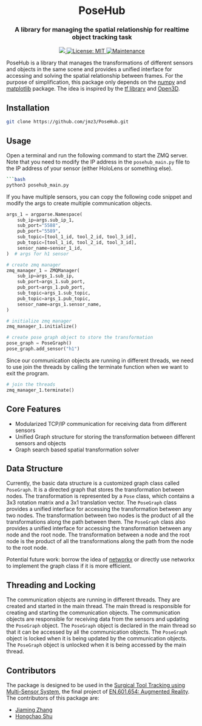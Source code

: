 <div align='center'>
    <h1>PoseHub</h1>
    <h3>A library for managing the spatial relationship for realtime object tracking task</h3>
    <a href="https://www.python.org/"><img src='https://img.shields.io/badge/Made%20with-Python-1f425f.svg'>
</a>
<a href="https://opensource.org/licenses/MIT">
<img src="https://img.shields.io/badge/License-MIT-yellow.svg" alt="License: MIT">
</a>
<a href="https://GitHub.com/Naereen/StrapDown.js/graphs/commit-activity">
<img src="https://img.shields.io/badge/Maintained%3F-yes-green.svg" alt="Maintenance">
</a>
</div>

PoseHub is a library that manages the transformations of different sensors and objects in the same scene and provides a unified interface for accessing and solving the spatial relationship between frames. For the purpose of simplification, this package only depends on the [numpy](https://numpy.org/) and [matplotlib]() package. The idea is inspired by the [tf library](https://wiki.ros.org/tf) and [Open3D](http://www.open3d.org/).

## Installation

```bash
git clone https://github.com/jmz3/PoseHub.git
```

## Usage
Open a terminal and run the following command to start the ZMQ server.
Note that you need to modify the IP address in the `posehub_main.py` file to the IP address of your sensor (either HoloLens or something else).
```bash
```bash
python3 posehub_main.py
```

If you have multiple sensors, you can copy the following code snippet and modify the args to create multiple communication objects.
```python
args_1 = argparse.Namespace(
    sub_ip=args.sub_ip_1,
    sub_port="5588",
    pub_port="5589",
    sub_topic=[tool_1_id, tool_2_id, tool_3_id],
    pub_topic=[tool_1_id, tool_2_id, tool_3_id],
    sensor_name=sensor_1_id,
)  # args for h1 sensor

# create zmq manager
zmq_manager_1 = ZMQManager(
    sub_ip=args_1.sub_ip,
    sub_port=args_1.sub_port,
    pub_port=args_1.pub_port,
    sub_topic=args_1.sub_topic,
    pub_topic=args_1.pub_topic,
    sensor_name=args_1.sensor_name,
)

# initialize zmq manager
zmq_manager_1.initialize() 

# create pose graph object to store the transformation
pose_graph = PoseGraph()
pose_graph.add_sensor("h1")
```
Since our communication objects are running in different threads, we need to use join the threads by calling the terminate function when we want to exit the program.
```python
# join the threads
zmq_manager_1.terminate()
```

## Core Features
* Modularized TCP/IP communication for receiving data from different sensors
* Unified Graph structure for storing the transformation between different sensors and objects
* Graph search based spatial transformation solver



## Data Structure
Currently, the basic data structure is a customized graph class called `PoseGraph`. It is a directed graph that stores the transformation between nodes. The transformation is represented by a `Pose` class, which contains a 3x3 rotation matrix and a 3x1 translation vector. The `PoseGraph` class provides a unified interface for accessing the transformation between any two nodes. The transformation between two nodes is the product of all the transformations along the path between them. The `PoseGraph` class also provides a unified interface for accessing the transformation between any node and the root node. The transformation between a node and the root node is the product of all the transformations along the path from the node to the root node.

Potential future work: borrow the idea of [networkx](https://networkx.org/) or directly use networkx to implement the graph class if it is more efficient.

## Threading and Locking
The communication objects are running in different threads. They are created and started in the main thread. The main thread is responsible for creating and starting the communication objects. The communication objects are responsible for receiving data from the sensors and updating the `PoseGraph` object. The `PoseGraph` object is declared in the main thread so that it can be accessed by all the communication objects. The `PoseGraph` object is locked when it is being updated by the communication objects. The `PoseGraph` object is unlocked when it is being accessed by the main thread.

## Contributors
The package is designed to be used in the [Surgical Tool Tracking using Multi-Sensor System](), the final project of [EN.601.654: Augmented Reality](). The contributors of this package are:
* [Jiaming Zhang](https://github.com/jmz3)
* [Hongchao Shu](https://github.com/Soooooda69)